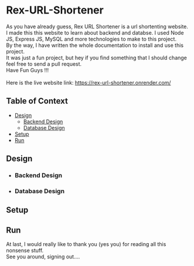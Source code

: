 # Rex-URL-Shortener
As you have already guess, Rex URL Shortener is a url shortenting website. I made this this website to learn about backend and databse. I used Node JS, Express JS, MySQL and more technologies to make to this project. <br/>
By the way, I have written the whole documentation to install and use this project. <br/>
It was just a fun project, but hey if you find something that I should change feel free to send a pull request. <br/>
Have Fun Guys !!! <br/>
<br/>
Here is the live website link: https://rex-url-shortener.onrender.com/
<br/>

## Table of Context
- [Design](#design)
  - [Backend Design](#backend-design)
  - [Database Design](#database-design)
- [Setup](#setup)
- [Run](#run)

## Design
- ### Backend Design
- ### Database Design

## Setup



## Run


At last, I would really like to thank you (yes you) for reading all this nonsense stuff. <br/>
See you around, signing out....

